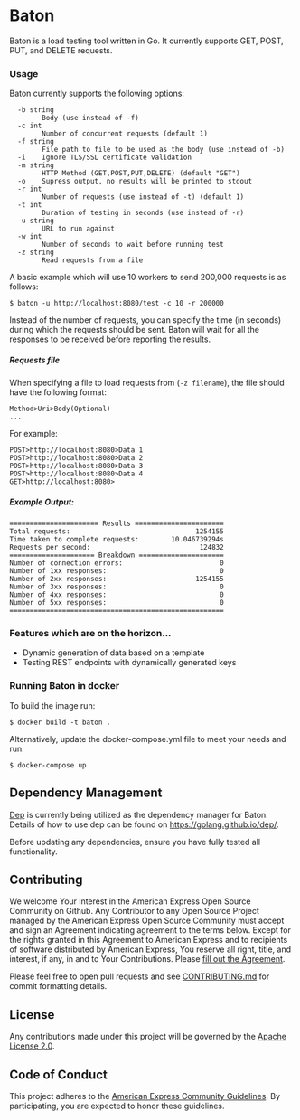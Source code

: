 # Baton

Baton is a load testing tool written in Go. It currently supports GET, POST, PUT, and DELETE requests. 

### Usage

Baton currently supports the following options:
```
  -b string
    	Body (use instead of -f)
  -c int
    	Number of concurrent requests (default 1)
  -f string
    	File path to file to be used as the body (use instead of -b)
  -i	Ignore TLS/SSL certificate validation
  -m string
    	HTTP Method (GET,POST,PUT,DELETE) (default "GET")
  -o	Supress output, no results will be printed to stdout
  -r int
    	Number of requests (use instead of -t) (default 1)
  -t int
    	Duration of testing in seconds (use instead of -r)
  -u string
    	URL to run against
  -w int
    	Number of seconds to wait before running test
  -z string
    	Read requests from a file
```

A basic example which will use 10 workers to send 200,000 requests is as follows: 

```
$ baton -u http://localhost:8080/test -c 10 -r 200000
```

Instead of the number of requests, you can specify the time (in seconds) during which the
requests should be sent. Baton will wait for all the responses to be received before reporting the results.

##### Requests file

When specifying a file to load requests from (`-z filename`), the file should have the following format:
```
Method>Uri>Body(Optional)
...
```

For example:
```
POST>http://localhost:8080>Data 1
POST>http://localhost:8080>Data 2
POST>http://localhost:8080>Data 3
POST>http://localhost:8080>Data 4
GET>http://localhost:8080>
```

##### Example Output:

```
====================== Results ======================
Total requests:                               1254155
Time taken to complete requests:        10.046739294s
Requests per second:                           124832
===================== Breakdown =====================
Number of connection errors:                        0
Number of 1xx responses:                            0
Number of 2xx responses:                      1254155
Number of 3xx responses:                            0
Number of 4xx responses:                            0
Number of 5xx responses:                            0
=====================================================

```

### Features which are on the horizon...
* Dynamic generation of data based on a template
* Testing REST endpoints with dynamically generated keys

### Running Baton in docker

To build the image run:
```
$ docker build -t baton .
```

Alternatively, update the docker-compose.yml file to meet your needs and run:
```
$ docker-compose up
```



## Dependency Management
[Dep](https://github.com/golang/dep) is currently being utilized as the dependency manager for Baton.
Details of how to use dep can be found on https://golang.github.io/dep/.

Before updating any dependencies, ensure you have fully tested all functionality.



## Contributing
We welcome Your interest in the American Express Open Source Community on Github.
Any Contributor to any Open Source Project managed by the American Express Open
Source Community must accept and sign an Agreement indicating agreement to the
terms below. Except for the rights granted in this Agreement to American Express
and to recipients of software distributed by American Express, You reserve all
right, title, and interest, if any, in and to Your Contributions. Please [fill
out the Agreement](https://cla-assistant.io/americanexpress/).

Please feel free to open pull requests and see [CONTRIBUTING.md](./CONTRIBUTING.md) for commit formatting details.

## License
Any contributions made under this project will be governed by the [Apache License
2.0](./LICENSE.md).

## Code of Conduct
This project adheres to the [American Express Community Guidelines](./CODE_OF_CONDUCT.md).
By participating, you are expected to honor these guidelines.